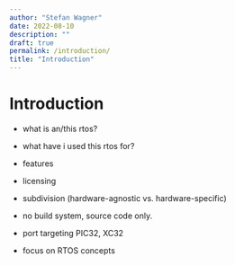 ```yaml
---
author: "Stefan Wagner"
date: 2022-08-10
description: ""
draft: true
permalink: /introduction/
title: "Introduction"
---
```


# Introduction

- what is an/this rtos?
- what have i used this rtos for?

- features

- licensing

- subdivision (hardware-agnostic vs. hardware-specific)

- no build system, source code only.
- port targeting PIC32, XC32
- focus on RTOS concepts
